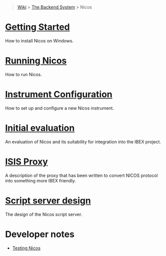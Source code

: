 > [Wiki](Home) > [The Backend System](The-Backend-System) > Nicos

# [Getting Started](Installing-Nicos-on-Windows)

How to install Nicos on Windows.

# [Running Nicos](Running-Nicos)

How to run Nicos.

# [Instrument Configuration](Configuring-a-New-Nicos-Instrument)

How to set up and configure a new Nicos instrument.

# [Initial evaluation](Nicos-evaluation)

An evaluation of Nicos and its suitability for integration into the IBEX project.

# [ISIS Proxy](ISIS-Proxy)

A description of the proxy that has been written to convert NICOS protocol into something more IBEX friendly.

# [Script server design](Script-server-design)

The design of the Nicos script server.

# Developer notes
- [Testing Nicos](testing-nicos)